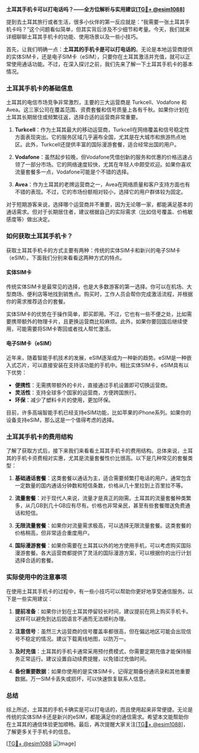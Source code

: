 **土耳其手机卡可以打电话吗？——全方位解析与实用建议[[TG💪+ @esim1088](https://t.me/s/esim1088)]**

提到去土耳其旅行或者生活，很多小伙伴的第一反应就是：“我需要一张土耳其手机卡吗？”这个问题看似简单，但其实背后涉及不少细节和考量。今天，我们就来详细聊聊土耳其手机卡的功能、使用场景以及一些小技巧。

首先，让我们明确一点：**土耳其的手机卡是可以打电话的**。无论是本地运营商提供的实体SIM卡，还是电子SIM卡（eSIM），只要你在土耳其激活并充值，就可以正常使用通话功能。不过，在深入探讨之前，我们先来了解一下土耳其手机卡的基本情况。

### 土耳其手机卡的基础信息

土耳其的电信市场竞争非常激烈，主要的三大运营商是 Turkcell、Vodafone 和 Avea。这三家公司在覆盖范围、资费套餐和信号质量上各有千秋。如果你计划在土耳其长期居住或频繁往返，选择合适的运营商非常重要。

1. **Turkcell**：作为土耳其最大的移动运营商，Turkcell在网络覆盖和信号稳定性方面表现突出。它的服务区域几乎遍布全国，尤其是在大城市和旅游热点地区。此外，Turkcell还提供丰富的国际漫游套餐，适合经常出国的用户。
   
2. **Vodafone**：虽然起步较晚，但Vodafone凭借创新的服务和优惠的价格迅速占领了一部分市场。它的网络速度较快，尤其在年轻人中颇受欢迎。如果你喜欢流量套餐多一点，Vodafone可能是个不错的选择。

3. **Avea**：作为土耳其的老牌运营商之一，Avea在网络质量和客户支持方面也有不错的表现。不过，它的市场份额相对较小，选择它的用户群体较为固定。

对于短期游客来说，选择哪个运营商并不重要，因为无论哪一家，都能满足基本的通话需求。但对于长期居住者，建议根据自己的实际需求（比如信号覆盖、价格敏感度等）做出决定。

### 如何获取土耳其手机卡？

获取土耳其手机卡的方式主要有两种：传统的实体SIM卡和新兴的电子SIM卡（eSIM）。下面我们分别来看看这两种方式的特点。

#### 实体SIM卡

传统实体SIM卡是最常见的选择，也是大多数游客的第一选择。你可以在机场、大型商场、便利店等地找到销售点。购买时，工作人员会帮你完成激活流程，并根据你的需求推荐适合的套餐。

实体SIM卡的优势在于操作简单，即买即用。不过，它也有一些不便之处，比如需要携带额外的物理卡片，且更换运营商比较麻烦。此外，如果你要回国后继续使用，可能需要将SIM卡寄回或者找人帮忙激活。

#### 电子SIM卡（eSIM）

近年来，随着智能手机技术的发展，eSIM逐渐成为一种新的趋势。eSIM是一种嵌入式芯片，可以直接安装在支持该功能的手机中。相比实体SIM卡，eSIM具有以下优势：

- **便携性**：无需携带额外的卡片，直接通过手机设置即可切换运营商。
- **灵活性**：支持全球多个国家的运营商，方便跨国旅行。
- **环保**：减少了塑料卡片的使用，更加环保。

目前，许多高端智能手机已经支持eSIM功能，比如苹果的iPhone系列。如果你的设备支持eSIM，那么这是一个值得考虑的选择。

### 土耳其手机卡的费用结构

了解了获取方式后，接下来我们来看看土耳其手机卡的费用结构。总体来说，土耳其的手机卡资费相对实惠，尤其是流量套餐性价比很高。以下是几种常见的套餐类型：

1. **基础通话套餐**：这类套餐以通话为主，适合需要频繁打电话的用户。通常包含一定数量的国内通话分钟数和短信条数，价格从几十里拉到上百里拉不等。

2. **流量套餐**：对于现代人来说，流量才是真正的刚需。土耳其的流量套餐种类繁多，从几GB到几十GB应有尽有。价格也非常亲民，甚至有些套餐赠送免费通话和短信。

3. **无限流量套餐**：如果你对流量需求极高，可以选择无限流量套餐。这类套餐的价格稍高，但非常适合重度用户。

4. **国际漫游套餐**：如果你需要在土耳其以外的地方使用手机，可以考虑购买国际漫游套餐。各大运营商都提供了灵活的国际漫游方案，可以根据你的出行计划选择合适的套餐。

### 实际使用中的注意事项

在使用土耳其手机卡的过程中，有一些小技巧可以帮助你更好地享受通信服务。以下是一些实用建议：

1. **提前准备**：如果你计划在土耳其停留较长时间，建议提前在网上购买手机卡。这样可以避免到达后因语言不通而无法顺利办理。

2. **注意信号**：虽然三大运营商的信号覆盖率都很高，但在偏远地区可能会出现信号不稳定的情况。建议下载离线地图，以防万一。

3. **及时充值**：土耳其的手机卡通常采用预付费模式，你需要定期充值才能保持服务正常运行。建议设置自动续费提醒，以免错过充值时间。

4. **备份重要数据**：如果你使用的是实体SIM卡，记得定期备份通讯录和其他重要数据。万一SIM卡丢失或损坏，可以快速恢复联系人信息。

### 总结

综上所述，土耳其的手机卡确实是可以打电话的，而且使用起来非常便捷。无论是传统的实体SIM卡还是新兴的eSIM，都能满足你的通信需求。希望本文能帮助你在土耳其的通信体验更加顺畅。最后，再次提醒大家关注[[TG💪+ @esim1088](https://t.me/s/esim1088)]，了解更多关于手机卡的信息。

[[TG💪+ @esim1088](https://t.me/s/esim1088) ![Image](https://i.postimg.cc/4NQfJmqS/Snipaste-2025-05-13-00-14-12.png)]